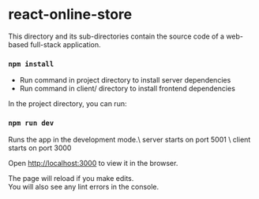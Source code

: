 # react-online-store
This directory and its sub-directories contain the source code of a web-based full-stack application.

### `npm install`
- Run command in project directory to install server dependencies
- Run command in client/ directory to install frontend dependencies



In the project directory, you can run:
### `npm run dev`

Runs the app in the development mode.\ server starts on port 5001 \ client starts on port 3000

Open [http://localhost:3000](http://localhost:3000) to view it in the browser.

The page will reload if you make edits.\
You will also see any lint errors in the console.